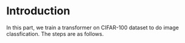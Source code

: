 # Introduction

In this part, we train a transformer on CIFAR-100 dataset to do image classfication. The steps are as follows.

